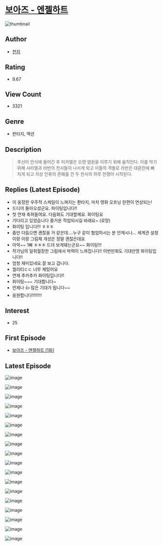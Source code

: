 # [보아즈 - 엔젤하트](https://comic.naver.com/bestChallenge/list?titleId=800257)
![thumbnail](https://image-comic.pstatic.net/user_contents_data/challenge_comic/2022/09/12/115580/thumbnail_202x1641eeb81af_8a17_4493_86e1_2776bdf46a14_00005431.JPEG)

## Author
- [천지](https://comic.naver.com/artistTitle?id=115580)

## Rating
- 9.67

## View Count
- 3321

## Genre
- 판타지, 액션

## Description
> 주신이 안식에 들어간 후 미카엘은 오랜 염원을 이루기 위해 움직인다. 이를 막기 위해 사리엘과 라반의 천사들이 나서게 되고 이들의 격돌로 라반은 대혼란에 빠지게 되고 지상 인류의 존폐를 건 두 천사의 하루 전쟁이 시작된다.

## Replies (Latest Episode)
- 이 웅장한 우주적 스케일이 느껴지는 퐌타지, 마치 영화 오프닝 한편이 연상되는!
- 드디어 돌아오셨군요. 파이팅입니다!!
- 첫 연재 축하들여요. 다음화도 기대할께요. 화이팅요
- 기다리고 있었습니다 즐거운 작업되시길 바래요~ (로망)
- 화이팅 입니다!!! ㅎㅎㅎ
- 좀만 다듬으면 괜찮을 거 같은데....누구 같이 협업하시는 분 안계시나... 세계관 설정이랑 이랑 그림체 개성은 정말 괜찮은데요
- 아악~~ 1빠 ㅎㅎㅎ 드뎌 보게돼는군요~~ 화이팅!!!
- 작가님의 일취월장한 그림에서 박력이 느껴집니다!! 이번만화도 기대만땅 화이팅입니다!!
- 엄청 재미있네요.잘 보고 갑니다.
- 퀄리티ㄷㄷ 너무 재밌어요
- 연재 추카추카 화이팅입니다!!
- 화이팅~~~ 기대합니다~
- 언제나 👍 많은 기대가 됩니다~~
- 응원합니다!!!!!!!!

## Interest
- 25

## First Episode
- [보아즈 - 엔젤하트 [1화]](https://comic.naver.com/bestChallenge/detail?titleId=800257&no=1)

## Latest Episode
![image](https://image-comic.pstatic.net/user_contents_data/challenge_comic/2022/11/07/115580/upload_3703419257244234548.jpeg)

![image](https://image-comic.pstatic.net/user_contents_data/challenge_comic/2022/11/07/115580/upload_7378696314314764857.jpeg)

![image](https://image-comic.pstatic.net/user_contents_data/challenge_comic/2022/11/07/115580/upload_3763099648147416373.jpeg)

![image](https://image-comic.pstatic.net/user_contents_data/challenge_comic/2022/11/07/115580/upload_3977583606203756853.jpeg)

![image](https://image-comic.pstatic.net/user_contents_data/challenge_comic/2022/11/07/115580/upload_7018404161716042083.jpeg)

![image](https://image-comic.pstatic.net/user_contents_data/challenge_comic/2022/11/07/115580/upload_4063717337031848038.jpeg)

![image](https://image-comic.pstatic.net/user_contents_data/challenge_comic/2022/11/07/115580/upload_7147267795533902648.jpeg)

![image](https://image-comic.pstatic.net/user_contents_data/challenge_comic/2022/11/07/115580/upload_3907265448170960177.jpeg)

![image](https://image-comic.pstatic.net/user_contents_data/challenge_comic/2022/11/07/115580/upload_3763094150608991585.jpeg)

![image](https://image-comic.pstatic.net/user_contents_data/challenge_comic/2022/11/07/115580/upload_3905246925899052130.jpeg)

![image](https://image-comic.pstatic.net/user_contents_data/challenge_comic/2022/11/07/115580/upload_3545236930284435761.jpeg)

![image](https://image-comic.pstatic.net/user_contents_data/challenge_comic/2022/11/07/115580/upload_4050204159543490914.jpeg)

![image](https://image-comic.pstatic.net/user_contents_data/challenge_comic/2022/11/07/115580/upload_3918476055840056932.jpeg)

![image](https://image-comic.pstatic.net/user_contents_data/challenge_comic/2022/11/07/115580/upload_3991140580198605361.jpeg)

![image](https://image-comic.pstatic.net/user_contents_data/challenge_comic/2022/11/07/115580/upload_3690528586473814329.jpeg)

![image](https://image-comic.pstatic.net/user_contents_data/challenge_comic/2022/11/07/115580/upload_3618978979628867941.jpeg)

![image](https://image-comic.pstatic.net/user_contents_data/challenge_comic/2022/11/07/115580/upload_4063482944255309409.jpeg)

![image](https://image-comic.pstatic.net/user_contents_data/challenge_comic/2023/04/01/115580/upload_3919592039408545843.jpeg)
